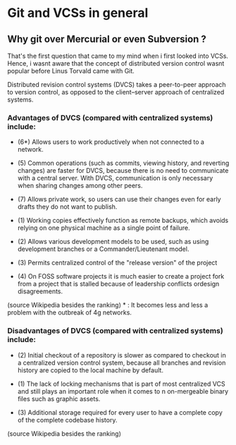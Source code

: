 # Git and VCSs in general

## Why git over Mercurial or even Subversion ?
That's the first question that came to my mind when i first looked into VCSs. Hence, i wasnt aware
that the concept of distributed version control wasnt popular before Linus Torvald came with Git.

Distributed revision control systems (DVCS) takes a peer-to-peer approach to version control, as opposed
to the client–server approach of centralized systems.

### Advantages of DVCS (compared with centralized systems) include:

- (6*) Allows users to work productively when not connected to a network.

- (5) Common operations (such as commits, viewing history, and reverting changes) are faster for DVCS, because there is no need to              communicate with a central server. With DVCS, communication is only necessary when sharing changes among other peers.

- (7) Allows private work, so users can use their changes even for early drafts they do not want to publish.

- (1) Working copies effectively function as remote backups, which avoids relying on one physical machine as a single point of failure.

- (2) Allows various development models to be used, such as using development branches or a Commander/Lieutenant model.

- (3) Permits centralized control of the "release version" of the project

- (4) On FOSS software projects it is much easier to create a project fork from a project that is stalled because of leadership conflicts   ordesign disagreements.

(source Wikipedia besides the ranking)
\* : It becomes less and less a problem with the outbreak of 4g networks.

### Disadvantages of DVCS (compared with centralized systems) include:

- (2) Initial checkout of a repository is slower as compared to checkout in a centralized version control system, because all branches  and revision history are copied to the local machine by default.

- (1) The lack of locking mechanisms that is part of most centralized VCS and still plays an important role when it comes to n              on-mergeable binary files such as graphic assets.

- (3) Additional storage required for every user to have a complete copy of the complete codebase history.

(source Wikipedia besides the ranking)